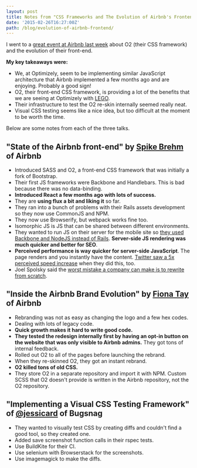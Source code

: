 ```yaml
---
layout: post
title: Notes from "CSS Frameworks and The Evolution of Airbnb's Frontend"
date: '2015-02-26T16:27:00Z'
path: /blog/evolution-of-airbnb-frontend/
---
```


I went to a [great event at Airbnb last week](https://www.airbnb.com/meetups/x4ede5jr2-css-frameworks-and-the-evolution-of-airbnb-s-frontend) about O2 (their CSS framework) and the evolution of their front-end.

**My key takeaways were:**

* We, at Optimizely, seem to be implementing similar JavaScript architecture that Airbnb implemented a few months ago and are enjoying. Probably a good sign!
* O2, their front-end CSS framework, is providing a lot of the benefits that we are seeing at Optimizely with [LEGO](https://link.optimizely.com/lego).
* Their infrastructure to test the O2 re-skin internally seemed really neat.
* Visual CSS testing seems like a nice idea, but too difficult at the moment to be worth the time.

Below are some notes from each of the three talks.

## "State of the Airbnb front-end" by [Spike Brehm](https://twitter.com/spikebrehm) of Airbnb

* Introduced SASS and O2, a front-end CSS framework that was initially a fork of Bootstrap.
* Their first JS frameworks were Backbone and Handlebars. This is bad because there was no data-binding.
* **Introduced React a few months ago with lots of success.**
* They are **using flux a bit and liking it** so far.
* They ran into a bunch of problems with their Rails assets development so they now use CommonJS and NPM.
* They now use Browserify, but webpack works fine too.
* Isomorphic JS is JS that can be shared between different environments.
* They wanted to run JS on their server for the mobile site so [they used Backbone and NodeJS instead of Rails](http://nerds.airbnb.com/weve-open-sourced-rendr-run-your-backbonejs-a/). **Server-side JS rendering was much quicker and better for SEO**.
* **Perceived performance is way quicker for server-side JavaScript**. The page renders and you instantly have the content. [Twitter saw a 5x perceived speed increase](https://blog.twitter.com/2012/improving-performance-on-twittercom) when they did this, too.
* Joel Spolsky said the [worst mistake a company can make is to rewrite from scratch](http://www.joelonsoftware.com/articles/fog0000000069.html).

## "Inside the Airbnb Brand Evolution" by [Fiona Tay](https://twitter.com/msfionatay) of Airbnb
* Rebranding was not as easy as changing the logo and a few hex codes.
* Dealing with lots of legacy code.
* **Quick growth makes it hard to write good code.**
* **They tested the redesign internally first by having an opt-in button on the website that was only visible to Airbnb admins.** They got tons of internal feedback.
* Rolled out O2 to all of the pages before launching the rebrand.
* When they re-skinned O2, they got an instant rebrand.
* **O2 killed tons of old CSS.**
* They store O2 in a separate repository and import it with NPM. Custom SCSS that O2 doesn't provide is written in the Airbnb repository, not the O2 repository.

## "Implementing a Visual CSS Testing Framework" of [@jessicard](https://twitter.com/msfionatay) of Bugsnag
* They wanted to visually test CSS by creating diffs and couldn't find a good tool, so they created one.
* Added save screenshot function calls in their rspec tests.
* Use BuildKite for their CI.
* Use selenium with Browserstack for the screenshots.
* Use imagemagick to make the diffs.

